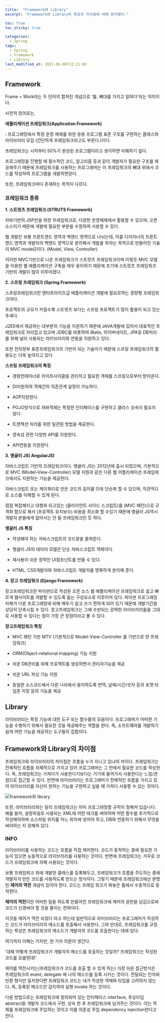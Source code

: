 ```yaml
---
title:  "Framework와 Library"
excerpt: "Framework와 Library의 특징과 차이점에 대해 정리했다."

toc: true
toc_sticky: true

categories:
  - Spring
tags:
  - Spring
  - Framework
  - Library
last_modified_at: 2021-06-06T22:21:00
---
```


## Framework

Frame + Work라는 두 단어의 합쳐진 개념으로 '틀, 뼈대를 가지고 일하다'라는 의미이다.

사전적 정의로는,

**애플리케이션 프레임워크(Application Framework)**

: 프로그래밍에서 특정 운영 체제를 위한 응용 프로그램 표준 구조를 구현하는 클래스와 라이브러리 모임 (간단하게 프레임워크라고도 부른다.)이다.

프레임워크는 시작부터 50%가 완성된 프로그램이라고 생각하면 이해하기 쉽다.  

프로그래밍을 진행할 때 필수적인 코드, 알고리즘 등과 같이 개발자가 필요한 구조를 제공해주기 때문에 프레임워크를 사용하는 프로그래머는 이 프레임워크의 뼈대 위에서 코드를 작성하여 프로그램을 개발하면된다.

또한, 프레임워크마다 존재하는 목적이 다르다.



### 프레임워크 종류

**1. 스트럿츠 프레임워크 (STRUTS Framework)**

자바기반의 JSP만을 위한 프레임워크로, 다양한 운영체제에서 활용할 수 있으며, 오픈소스이기 때문에 개발에 필요한 부분을 수정하여 사용할 수 있다. 

웹 개발은 보통 프론트엔드 영역과 백엔드 영역으로 나뉘는데, 이를 디자이너의 프론트엔드 영역과 개발자의 백엔드 영역으로 분리해서 개발을 하자는 목적으로 만들어진 기술이 MVC model2이다. (Model, View, Controller) 

이러한 MVC기반으로 나온 프레임워크가 스트럿츠 프레임워크이며 이렇듯 MVC 모델을 이용한 웹 애플리케이션 구축을 매우 용이하기 때문에 초기에 스트럿츠 프레임워크 기반의 개발이 많이 이루어졌다.



**2. 스프링 프레임워크 (Spring Framework)**

스프링프레임워크란 엔터프라이즈급 애플리케이션 개발에 필요로하는 경량형 프레임워크이다. 

프로젝트의 규모가 커질수록 스트럿츠 보다는 스프링 프로젝트가 많이 활용이 되고 있는 추세다. 

J2EE에서 제공하는 대부분의 기능을 지원하기 때문에 JAVA개발에 있어서 대표적인 프레임워크로 자리잡고 있으며 JDBC를 비롯하여 iBatis, 하이버네이트, JPA등 DB처리를 위해 널리 사용되는 라이브러리와 연동을 지원하고 있다. 

또한 전자정부 표준프레임워크의 기반이 되는 기술이기 때문에 스프링 프레임워크의 활용도는 더욱 높아지고 있다.

**스프링 프레임워크의 특징**

- 경량컨테이너로 라이프사이클을 관리하고 필요한 객체를 스프링으로부터 받아온다.

- DI지원하여 객체간의 의존관계 설정이 가능하다.

- AOP지원한다.

- POJO방식으로 자바객체는 특정한 인터페이스를 구현하고 클라스 상속이 필요치 않다.

- 트랜젝션 처리를 위한 일관된 방법을 제공한다.

- 영속성 관련 다양한 API를 지원한다.

- API연동을 지원한다.

  

**3. 앵귤러 JS( AngularJS)**

자바스크립트 기반의 프레임워크이다. 앵귤러 JS는 2012년에 출시 되었으며, 기본적으로 MVC (Model-View-Controller) 모델 지원과 같은 다른 웹 어플리케이션 프레임워크에서도 지원하는 기능을 제공한다. 

자바스크립트 또는 제이쿼리로 만든 코드의 길이를 더욱 단순화 할 수 있으며, 직관적으로 소스를 이해할 수 있게 된다. 

점점 복잡해지고 대형화 되고있는 (클라이언트 사이드 스크립트)를 (MVC 패턴)으로 규격화 함으로 해서 (프로젝트 유지보수) 비용을 최소화 할 수있기 때문에 앵귤러 JS역시 개발자 분들에게 없어서는 안 될 프레임워크인 듯 하다.

**앵귤러 JS 특징**

- 작성해야 하는 자바스크립트의 코드량을 줄여준다.

- 앵귤러 JS의 데이터 모델은 단순 자바스크립트 객체이다.

- 재사용이 쉬운 정적인 UI컴포넌트를 만들 수 있다.

- HTML, CSS개발자와 자바스크립트 개발자를 명확하게 분리해 준다.

  

**4. 장고 프레임워크 (Django Framework)**

장고프레임워크란 파이썬으로 작성된 오픈 소스 웹 애플리케이션 프레임워크로 쉽고 빠르게 웹사이트를 개발할 수 있도록 돕는 구성요소로 이루어져 있다. 파이썬 프로그래밍 자체가 다른 프로그래밍에 비해 배우기 쉽고 쓰기 편하게 되어 있기 때문에 개발기간을 상당히 단축시킬 수 있다. 장고프레임워크는 그에 수반되는 강력한 라이브러리들을 그대로 사용할 수 있다는 점이 가장 큰 장점이라고 볼 수 있다.

**장고프레임워크 특징**

- MVC 패턴 기반 MTV (기본적으로 Model-View-Controller 를 기반으로 한 프레임워크)

- ORM(Object-relational mapping) 기능 지원

- 쉬운 DB관리를 위해 프로젝트를 생성하면서 관리자기능을 제공

- 쉬운 URL 파싱 기능 지원

- 동일한 소스코드에서 다른 나라에서 용이하도록 번역, 날짜/시간/숫자 등의 포맷 타임존 지정 등의 기능을 제공

  

## Library

라이브러리는 특정 기능에 대한 도구 또는 함수들의 모음이다. 프로그래머가 어떠한 기능을 수행하기 위해서 필요한 것을 제공해주는 역할을 한다.  즉, 소프트웨어를 개발하기 쉽게 어떤 기능을 제공하는 도구들의 집합이다.



## Framework와 Library의 차이점

프레임워크와 라이브러리의 차이점은 흐름을 누가 지니고 있냐의 차이다. 프레임워크는 전체적인 흐름을 자체적으로 가지고 있어 프로그래머는 그 안에서 필요한 코드를 작성한다. 즉, 프레임워크는 가져다가 사용한다기보다는 거기에 들어가서 사용한다는 느낌/관점으로 접근할 수 있다. 반면에 라이브러리는 프로그래머가 전체적인 흐름을 가지고 있어 라이브러리를 자신이 원하는 기능을 구현하고 싶을 때 가져다 사용할 수 있는 것이다.



![framework와 library](https://t1.daumcdn.net/cfile/tistory/2344774D577B359522)





또한, 라이브러리와는 달리 프레임워크는 이미 프로그래밍할 규칙이 정해져 있습니다. 예를 들어, 설정파일로 사용되는 XML에 어떤 태크를 써야하며 어떤 함수를 추가적으로 작성해야하며 소스파일 위치를 어느 위치에 넣어야 하고, DB와 연동하기 위해서 무엇을 써야하는 지 정해져 있다.



### INFO

  라이브러리를 사용하는 코드는 흐름을 직접 제어한다. 코드가 동작하는 중에 필요한 기능이 있으면 능동적으로 라이브러리를 사용하는 것이다. 반면에 프레임워크는 거꾸로 코드가 프레임워크에 의해 사용되는 것이다. 

보통 프레임워크 위에 개발한 클래스를 등록해두고, 프레임워크가 흐름을 주도하는 중에 개발자가 만든 코드를 사용하도록 만드는 방식이다. 그렇기 때문에 프레임워크에선 분명한 **제어의 역전** 개념이 있어야 한다. 코드는 프레임 워크가 짜놓은 틀에서 수동적으로 동작한다.

**제어의 역전**이란 어떠한 일을 하도록 만들어진 프레임워크에 제어의 권한을 넘김으로써 코드가 신경써야 할 것을 줄이는 전략이다. 

이것을 제어가 역전 되었다 라고 하는데 일반적으로 라이브러리는 프로그래머가 작성하는 코드가 라이브러리의 메소드를 호출해서 사용한다. 그와 반대로, 프레임워크를 규정하는 특성은 프레임워크의 메소드가 개발자의 코드를 호출한다는 데에 있다. 

여기까지 이해는 가지만, 한 가지 의문이 생긴다. 

'대체 어떻게 프레임워크가 개발자의 메소드를 호출하는 것일까? 프레임워크는 작성된 코드를 모를텐데!'

제어를 역전시키는(프레임워크가 코드를 호출 할 수 있게 하는) 가장 쉬운 접근방식은 프레임워크의 event, delegate 에 나의 메소드를 등록 시키는 것이다. 전달되는 인자와 반환 형식만 일치한다면 프레임워크 코드는 내가 작성한 객체와 타입을 고려하지 않는다. 즉, 등록된 메소드만 감지하여 실행 invoke 하는 것이다. 

다른 방법으로는 프레임워크에 정의되어 있는 인터페이스 interface, 추상타입 abstract을 개발자 코드에서 구현, 상속 한 후 프레임워크에 넘겨주는 것이다. 이는 객체를 프레임워크에 주입하는 것이고 이를 의존성 주입 dependency injection한다고 한다.